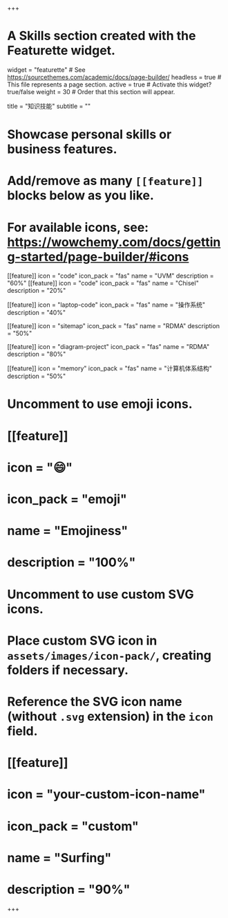+++
# A Skills section created with the Featurette widget.
widget = "featurette"  # See https://sourcethemes.com/academic/docs/page-builder/
headless = true  # This file represents a page section.
active = true  # Activate this widget? true/false
weight = 30  # Order that this section will appear.

title = "知识技能"
subtitle = ""

# Showcase personal skills or business features.
# 
# Add/remove as many `[[feature]]` blocks below as you like.
# 
# For available icons, see: https://wowchemy.com/docs/getting-started/page-builder/#icons

[[feature]]
  icon = "code"
  icon_pack = "fas"
  name = "UVM"
  description = "60%"
[[feature]]
  icon = "code"
  icon_pack = "fas"
  name = "Chisel"
  description = "20%"

[[feature]]
  icon = "laptop-code"
  icon_pack = "fas"
  name = "操作系统"
  description = "40%"

[[feature]]
  icon = "sitemap"
  icon_pack = "fas"
  name = "RDMA"
  description = "50%"

[[feature]]
  icon = "diagram-project"
  icon_pack = "fas"
  name = "RDMA"
  description = "80%"

[[feature]]
  icon = "memory"
  icon_pack = "fas"
  name = "计算机体系结构"
  description = "50%"

# Uncomment to use emoji icons.
# [[feature]]
#  icon = ":smile:"
#  icon_pack = "emoji"
#  name = "Emojiness"
#  description = "100%"  

# Uncomment to use custom SVG icons.
# Place custom SVG icon in `assets/images/icon-pack/`, creating folders if necessary.
# Reference the SVG icon name (without `.svg` extension) in the `icon` field.
# [[feature]]
#  icon = "your-custom-icon-name"
#  icon_pack = "custom"
#  name = "Surfing"
#  description = "90%"

+++

